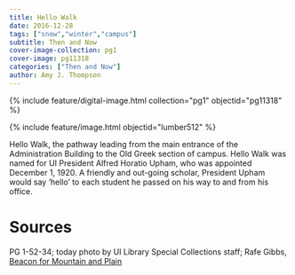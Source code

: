```yaml
---
title: Hello Walk
date: 2016-12-28
tags: ["snow","winter","campus"]
subtitle: Then and Now
cover-image-collection: pg1
cover-image: pg11318
categories: ["Then and Now"]
author: Amy J. Thompson
---
```


{% include feature/digital-image.html collection="pg1" objectid="pg11318" %}

{% include feature/image.html objectid="lumber512" %}

Hello Walk, the pathway leading from the main entrance of the Administration Building to the Old Greek section of campus. Hello Walk was named for UI President Alfred Horatio Upham, who was appointed December 1, 1920. A friendly and
out-going scholar, President Upham would say ‘hello’ to each student he passed on his way to and from his office.

# Sources

PG 1-52-34; today photo by UI Library Special Collections staff; Rafe Gibbs, [Beacon for Mountain and Plain](http://search.lib.uidaho.edu/UID:everything:CP71178831260001451)